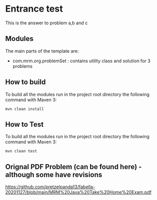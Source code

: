 # Entrance test

This is the answer to problem a,b and c

## Modules

The main parts of the template are:

* com.mrm.org.problemSet : contains utility class and solution for 3 problems

## How to build

To build all the modules run in the project root directory the following command with Maven 3:

    mvn clean install

## How to Test

To build all the modules run in the project root directory the following command with Maven 3:

    mvn clean test

    
 ## Orignal PDF Problem (can be found here) - although some have revisions
 
 https://github.com/pretzelpanda13/fabella-20201127/blob/main/MRM%20Java%20Take%20Home%20Exam.pdf
 


